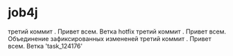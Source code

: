 # job4j
третий коммит . Привет всем. Ветка hotfix
третий коммит . Привет всем. 
Объединение зафиксированных измененей
третий коммит . Привет всем. Ветка 'task_124176'
